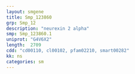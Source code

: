 ```yaml
---
layout: smgene
title: Smp_123860
grp: Smp_12
description: "neurexin 2 alpha"
smp: Smp_123860.1
uniprot: "G4V6X2"
length:  2709
cdd: "cd00110, cl00102, pfam02210, smart00282"
kk: ns
categories: sm
---
```

